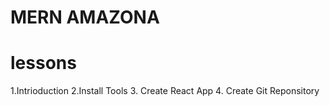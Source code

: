 # MERN AMAZONA

# lessons

1.Intrioduction
2.Install Tools 3. Create React App 4. Create Git Reponsitory
